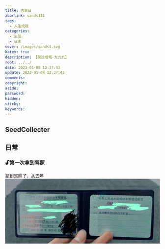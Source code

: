 ```yaml
---
title: 丙寅日
abbrlink: sands111
tags:
  - 人生成就
categories:
  - 生活
  - 日志
cover: /images/sands3.svg
katex: true
description: 【聚沙成塔·九九九】
root: ../../
date: 2023-01-08 12:37:43
update: 2023-01-08 12:37:43
comments:
copyright:
aside:
password:
hidden:
sticky:
keywords:
---
```


## SeedCollecter


## 日常
### 🔓第一次拿到驾照
拿到驾照了，从去年
![](../../../images/20230102/IMG_20230108_123721.jpg)